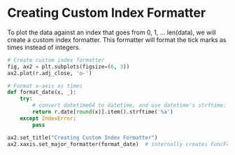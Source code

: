 # Creating Custom Index Formatter

To plot the data against an index that goes from 0, 1, ... len(data), we will create a custom index formatter. This formatter will format the tick marks as times instead of integers.

```python
# Create custom index formatter
fig, ax2 = plt.subplots(figsize=(6, 3))
ax2.plot(r.adj_close, 'o-')

# Format x-axis as times
def format_date(x, _):
    try:
        # convert datetime64 to datetime, and use datetime's strftime:
        return r.date[round(x)].item().strftime('%a')
    except IndexError:
        pass

ax2.set_title("Creating Custom Index Formatter")
ax2.xaxis.set_major_formatter(format_date)  # internally creates FuncFormatter
```
